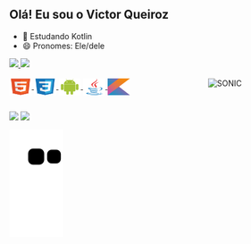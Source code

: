 ## Olá! Eu sou o Victor Queiroz

- 🌱 Estudando Kotlin
- 😄 Pronomes: Ele/dele

<div>
  <a href="https://github.com/Refluenchai">
  <img height="180em" src="https://github-readme-stats.vercel.app/api?username=Refluenchai&hide_title=true&show_icons=true&theme=highcontrast&include_all_commits=true&count_private=true"/>
  <img height="180em" src="https://github-readme-stats.vercel.app/api/top-langs/?username=Refluenchai&layout=compact&langs_count=7&theme=highcontrast&hide_title=true"/>
</div>

<div style="display: inline_block"><br>
  <img align="center" alt="CSS" height="30" width="40" src="https://raw.githubusercontent.com/devicons/devicon/master/icons/html5/html5-original.svg">
  <img align="center" alt="HTML" height="30" width="40" src="https://raw.githubusercontent.com/devicons/devicon/master/icons/css3/css3-original.svg">
  <img align="center" alt="ANDROID" height="30" width="40" src="https://raw.githubusercontent.com/devicons/devicon/master/icons/android/android-original.svg">
  <img align="center" alt="JAVA" height="30" width="40" src="https://raw.githubusercontent.com/devicons/devicon/master/icons/java/java-original.svg">
  <img align="center" alt="KOTLIN" height="30" width="40" src="https://raw.githubusercontent.com/devicons/devicon/master/icons/kotlin/kotlin-original.svg">
  <img width="148" height="128" align="right" alt="SONIC" src="https://64.media.tumblr.com/tumblr_m1tqfkfGgh1rnep7do1_500.gifv">
</div>

##
  
<div> 
  <a href="https://instagram.com/viicthorqs/" target="_blank"><img src="https://img.shields.io/badge/-Instagram-%23E4405F?style=for-the-badge&logo=instagram&logoColor=white" target="_blank"></a>
  <a href="https://www.linkedin.com/in/viicthorqs/" target="_blank"><img src="https://img.shields.io/badge/-LinkedIn-%230077B5?style=for-the-badge&logo=linkedin&logoColor=white" target="_blank"></a> 
 
  ![Snake animation](https://github.com/rafaballerini/rafaballerini/blob/output/github-contribution-grid-snake.svg)
  
</div>

